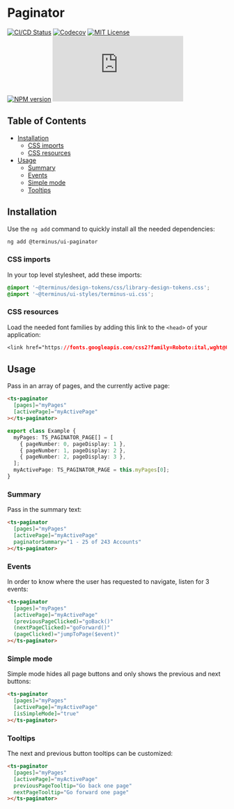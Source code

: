 <h1>Paginator</h1>

[![CI/CD Status][github-action-badge]][github-action-link] [![Codecov][codecov-badge]][codecov-project] [![MIT License][license-image]][license-url]  
[![NPM version][npm-version-image]][npm-package] [![Library size][file-size-badge]][raw-distribution-js]

<!-- START doctoc generated TOC please keep comment here to allow auto update -->
<!-- DON'T EDIT THIS SECTION, INSTEAD RE-RUN doctoc TO UPDATE -->
## Table of Contents

- [Installation](#installation)
  - [CSS imports](#css-imports)
  - [CSS resources](#css-resources)
- [Usage](#usage)
  - [Summary](#summary)
  - [Events](#events)
  - [Simple mode](#simple-mode)
  - [Tooltips](#tooltips)

<!-- END doctoc generated TOC please keep comment here to allow auto update -->

## Installation

Use the `ng add` command to quickly install all the needed dependencies:

```bash
ng add @terminus/ui-paginator
```

### CSS imports

In your top level stylesheet, add these imports:

```css
@import '~@terminus/design-tokens/css/library-design-tokens.css';
@import '~@terminus/ui-styles/terminus-ui.css';
```  

### CSS resources

Load the needed font families by adding this link to the `<head>` of your application:

```css
<link href="https://fonts.googleapis.com/css2?family=Roboto:ital,wght@0,400;0,500;0,700;1,400&display=swap" rel="stylesheet">
```

## Usage

Pass in an array of pages, and the currently active page:

```html
<ts-paginator
  [pages]="myPages"
  [activePage]="myActivePage"
></ts-paginator>
```

```typescript
export class Example {
  myPages: TS_PAGINATOR_PAGE[] = [
    { pageNumber: 0, pageDisplay: 1 },
    { pageNumber: 1, pageDisplay: 2 },
    { pageNumber: 2, pageDisplay: 3 },
  ];
  myActivePage: TS_PAGINATOR_PAGE = this.myPages[0];
}
```

### Summary

Pass in the summary text:

```html
<ts-paginator
  [pages]="myPages"
  [activePage]="myActivePage"
  paginatorSummary="1 - 25 of 243 Accounts"
></ts-paginator>
```

### Events

In order to know where the user has requested to navigate, listen for 3 events:

```html
<ts-paginator
  [pages]="myPages"
  [activePage]="myActivePage"
  (previousPageClicked)="goBack()"
  (nextPageClicked)="goForward()"
  (pageClicked)="jumpToPage($event)"
></ts-paginator>
```

### Simple mode

Simple mode hides all page buttons and only shows the previous and next buttons:

```html
<ts-paginator
  [pages]="myPages"
  [activePage]="myActivePage"
  [isSimpleMode]="true"
></ts-paginator>
```

### Tooltips

The next and previous button tooltips can be customized:

```html
<ts-paginator
  [pages]="myPages"
  [activePage]="myActivePage"
  previousPageTooltip="Go back one page"
  nextPageTooltip="Go forward one page"
></ts-paginator>
```

<!-- Links -->
[license-url]:         https://github.com/GetTerminus/terminus-oss/blob/release/LICENSE
[license-image]:       http://img.shields.io/badge/license-MIT-blue.svg
[codecov-project]:     https://codecov.io/gh/GetTerminus/terminus-oss
[codecov-badge]:       https://codecov.io/gh/GetTerminus/terminus-oss/branch/release/graph/badge.svg
[npm-version-image]:   http://img.shields.io/npm/v/@terminus/ui-paginator.svg
[npm-package]:         https://www.npmjs.com/package/@terminus/ui-paginator
[github-action-badge]: https://github.com/GetTerminus/terminus-oss/workflows/Release%20CI/badge.svg
[github-action-link]:  https://github.com/GetTerminus/terminus-oss/actions?query=workflow%3A%22CI+Release%22
[file-size-badge]:     http://img.badgesize.io/https://unpkg.com/@terminus/ui-paginator/bundles/terminus-ui-paginator.umd.min.js?compression=gzip
[raw-distribution-js]: https://unpkg.com/@terminus/ui-paginator/bundles/terminus-ui-paginator.umd.js
